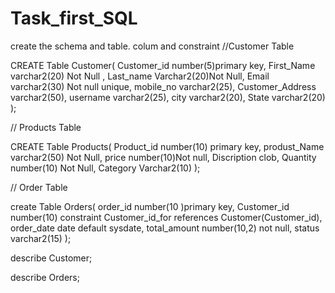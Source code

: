 # Task_first_SQL
create the schema and table. colum and  constraint
//Customer Table

CREATE Table Customer(
    Customer_id number(5)primary key,
    First_Name varchar2(20) Not Null ,
    Last_name Varchar2(20)Not Null,
    Email varchar2(30) Not null unique,
    mobile_no varchar2(25),
    Customer_Address varchar2(50),
    username varchar2(25),
    city varchar2(20),
    State varchar2(20)
);

// Products Table

CREATE Table Products(
    Product_id number(10) primary key,
    produst_Name varchar2(50) Not Null,
    price number(10)Not null,
    Discription  clob,
    Quantity number(10) Not Null,
    Category Varchar2(10)
);

// Order Table

create Table Orders(
    order_id number(10 )primary key,
    Customer_id number(10) constraint Customer_id_for references Customer(Customer_id),
    order_date date default sysdate,
    total_amount number(10,2) not null,
    status varchar2(15)
);



describe Customer;


describe Orders;
